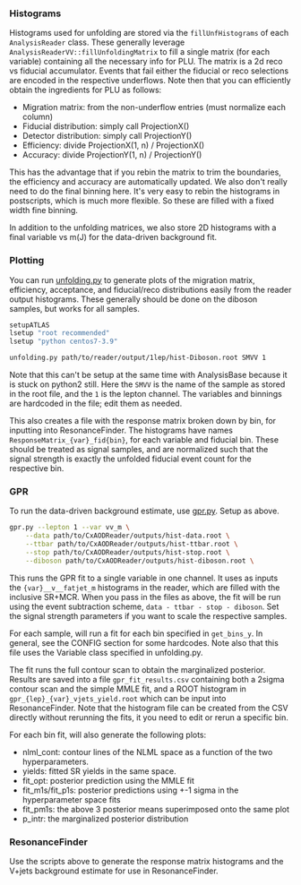 ### Histograms 
Histograms used for unfolding are stored via the `fillUnfHistograms` of each `AnalysisReader` class. These generally leverage `AnalysisReaderVV::fillUnfoldingMatrix` to fill a single matrix (for each variable) containing all the necessary info for PLU. The matrix is a 2d reco vs fiducial accumulator. Events that fail 
either the fiducial or reco selections are encoded in the respective underflows.
Note then that you can efficiently obtain the ingredients for PLU as follows:

- Migration matrix: from the non-underflow entries (must normalize each column)
- Fiducial distribution: simply call ProjectionX()
- Detector distribution: simply call ProjectionY()
- Efficiency: divide ProjectionX(1, n) / ProjectionX()
- Accuracy: divide ProjectionY(1, n) / ProjectionY()

This has the advantage that if you rebin the matrix to trim the boundaries, the
efficiency and accuracy are automatically updated. 
We also don't really need to do the final binning here. It's very easy to rebin the 
histograms in postscripts, which is much more flexible. So these are filled with a fixed width
fine binning.

In addition to the unfolding matrices, we also store 2D histograms with a final variable vs m(J) for the data-driven background fit.

### Plotting

You can run [unfolding.py](CxAODReader_VVSemileptonic/scripts/unfolding.py) to generate plots of the migration matrix, efficiency, acceptance, and fiducial/reco distributions easily from the reader output histograms. These generally should be done on the diboson samples, but works for all samples.

```sh
setupATLAS
lsetup "root recommended"
lsetup "python centos7-3.9"

unfolding.py path/to/reader/output/1lep/hist-Diboson.root SMVV 1
```

Note that this can't be setup at the same time with AnalysisBase because it is stuck on python2 still.
Here the `SMVV` is the name of the sample as stored in the root file, and the `1` is the lepton channel. 
The variables and binnings are hardcoded in the file; edit them as needed.

This also creates a file with the response matrix broken down by bin, for inputting into ResonanceFinder.
The histograms have names `ResponseMatrix_{var}_fid{bin}`, for each variable and fiducial bin. 
These should be treated as signal samples, and are normalized such that the signal strength is exactly the unfolded fiducial event count for the respective bin. 

### GPR

To run the data-driven background estimate, use [gpr.py](CxAODReader_VVSemileptonic/scripts/gpr.py). Setup as above. 

```sh
gpr.py --lepton 1 --var vv_m \
    --data path/to/CxAODReader/outputs/hist-data.root \
    --ttbar path/to/CxAODReader/outputs/hist-ttbar.root \
    --stop path/to/CxAODReader/outputs/hist-stop.root \
    --diboson path/to/CxAODReader/outputs/hist-diboson.root \
```
        
This runs the GPR fit to a single variable in one channel. It uses as inputs the `{var}__v__fatjet_m`
histograms in the reader, which are filled with the inclusive SR+MCR. When you pass in the files as
above, the fit will be run using the event subtraction scheme, `data - ttbar - stop - diboson`.
Set the signal strength parameters if you want to scale the respective samples. 

For each sample, will run a fit for each bin specified in `get_bins_y`. In general, see the CONFIG
section for some hardcodes. Note also that this file uses the Variable class specified in unfolding.py.

The fit runs the full contour scan to obtain the marginalized posterior. Results are saved into a file
`gpr_fit_results.csv` containing both a 2sigma contour scan and the simple MMLE fit, and a ROOT histogram in
`gpr_{lep}_{var}_vjets_yield.root` which can be input into ResonanceFinder. Note that the histogram file
can be created from the CSV directly without rerunning the fits, it you need to edit or rerun a specific bin.

For each bin fit, will also generate the following plots:

- nlml_cont: contour lines of the NLML space as a function of the two hyperparameters.
- yields: fitted SR yields in the same space.
- fit_opt: posterior prediction using the MMLE fit
- fit_m1s/fit_p1s: posterior predictions using +-1 sigma in the hyperparameter space fits
- fit_pm1s: the above 3 posterior means superimposed onto the same plot
- p_intr: the marginalized posterior distribution


### ResonanceFinder

Use the scripts above to generate the response matrix histograms and the V+jets background estimate for use in ResonanceFinder. 


